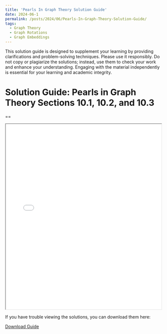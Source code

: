 ```yaml
---
title: 'Pearls In Graph Theory Solution Guide'
date: 2024-06-1
permalink: /posts/2024/06/Pearls-In-Graph-Theory-Solution-Guide/
tags:
  - Graph Theory
  - Graph Rotations
  - Graph Embeddings
---
```


This solution guide is designed to supplement your learning by providing clarifications and problem-solving techniques. Please use it responsibly. Do not copy or plagiarize the solutions; instead, use them to check your work and enhance your understanding. Engaging with the material independently is essential for your learning and academic integrity.

Solution Guide: Pearls in Graph Theory
Sections 10.1, 10.2, and 10.3
===
==
<iframe src="{{ site.baseurl }}/assets/PearlsInGraphTheoryCh10 (12).pdf" width="100%" height="600px">
    This browser does not support PDFs. Please download the PDF to view it: <a href="{{ site.baseurl }}/assets/PearlsInGraphTheoryCh10 (12).pdf">Download PDF</a>.
</iframe>

<p>If you have trouble viewing the solutions, you can download them here:</p>
<a href="{{ site.baseurl }}/assets/PearlsInGraphTheoryCh10 (12).pdf" class="btn btn-primary">Download Guide</a>
